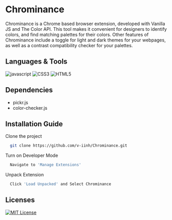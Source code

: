 # Chrominance

Chrominance is a Chrome based browser extension, developed with Vanilla JS and The Color API. This tool makes it convenient for designers to identify colors, and find matching palettes for their colors. Other features of Chrominance include a toggle for light and dark themes for your webpages, as well as a contrast compatibility checker for your palettes.

## Languages & Tools

![javascript](https://img.shields.io/badge/javascript-f7df1e?style=for-the-badge&logo=javascript&logoColor=black)
![CSS3](https://img.shields.io/badge/css3-%231572B6.svg?style=for-the-badge&logo=css3&logoColor=white)
![HTML5](https://img.shields.io/badge/html5-%23E34F26.svg?style=for-the-badge&logo=html5&logoColor=white)

## Dependencies

- pickr.js
- color-checker.js

## Installation Guide

Clone the project

```bash
  git clone https://github.com/v-iinh/Chrominance.git
```

  Turn on Developer Mode
```bash
  Navigate to 'Manage Extensions'
```

Unpack Extension
```bash
  Click 'Load Unpacked' and Select Chrominance
```

## Licenses

[![MIT License](https://img.shields.io/badge/License-MIT-green.svg)](https://choosealicense.com/licenses/mit/)
